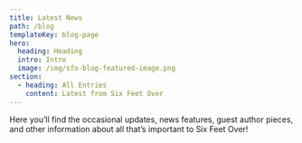 ```yaml
---
title: Latest News
path: /blog
templateKey: blog-page
hero:
  heading: Heading
  intro: Intro
  image: /img/sfo-blog-featured-image.png
section:
  - heading: All Entries
    content: Latest from Six Feet Over
---
```

Here you’ll find the occasional updates, news features, guest author pieces, and other information about all that’s important to Six Feet Over!